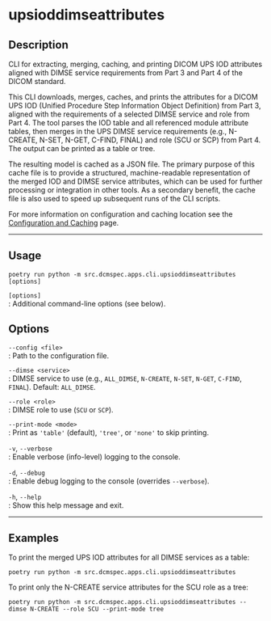 # upsioddimseattributes

## Description

CLI for extracting, merging, caching, and printing DICOM UPS IOD attributes aligned with DIMSE service requirements from Part 3 and Part 4 of the DICOM standard.

This CLI downloads, merges, caches, and prints the attributes for a DICOM UPS IOD (Unified Procedure Step Information Object Definition) from Part 3, aligned with the requirements of a selected DIMSE service and role from Part 4. The tool parses the IOD table and all referenced module attribute tables, then merges in the UPS DIMSE service requirements (e.g., N-CREATE, N-SET, N-GET, C-FIND, FINAL) and role (SCU or SCP) from Part 4. The output can be printed as a table or tree.

The resulting model is cached as a JSON file. The primary purpose of this cache file is to provide a structured, machine-readable representation of the merged IOD and DIMSE service attributes, which can be used for further processing or integration in other tools. As a secondary benefit, the cache file is also used to speed up subsequent runs of the CLI scripts.

For more information on configuration and caching location see the [Configuration and Caching](../../configuration.md) page.

---

## Usage

    poetry run python -m src.dcmspec.apps.cli.upsioddimseattributes [options]

`[options]`  
: Additional command-line options (see below).

## Options

`--config <file>`  
: Path to the configuration file.

`--dimse <service>`  
: DIMSE service to use (e.g., `ALL_DIMSE`, `N-CREATE`, `N-SET`, `N-GET`, `C-FIND`, `FINAL`). Default: `ALL_DIMSE`.

`--role <role>`  
: DIMSE role to use (`SCU` or `SCP`).

`--print-mode <mode>`  
: Print as `'table'` (default), `'tree'`, or `'none'` to skip printing.

`-v`, `--verbose`  
: Enable verbose (info-level) logging to the console.

`-d`, `--debug`  
: Enable debug logging to the console (overrides `--verbose`).

`-h`, `--help`  
: Show this help message and exit.

---

## Examples

To print the merged UPS IOD attributes for all DIMSE services as a table:

    poetry run python -m src.dcmspec.apps.cli.upsioddimseattributes

To print only the N-CREATE service attributes for the SCU role as a tree:

    poetry run python -m src.dcmspec.apps.cli.upsioddimseattributes --dimse N-CREATE --role SCU --print-mode tree
